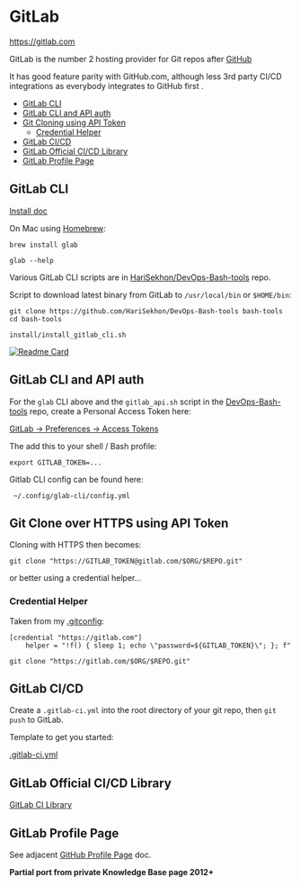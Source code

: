 # GitLab

<https://gitlab.com>

GitLab is the number 2 hosting provider for Git repos after [GitHub](github.md)

It has good feature parity with GitHub.com, although less 3rd party CI/CD integrations as everybody integrates to GitHub first .

<!-- INDEX_START -->

- [GitLab CLI](#gitlab-cli)
- [GitLab CLI and API auth](#gitlab-cli-and-api-auth)
- [Git Cloning using API Token](#git-cloning-using-api-token)
  - [Credential Helper](#credential-helper)
- [GitLab CI/CD](#gitlab-cicd)
- [GitLab Official CI/CD Library](#gitlab-official-cicd-library)
- [GitLab Profile Page](#gitlab-profile-page)

<!-- INDEX_END -->

## GitLab CLI

[Install doc](https://gitlab.com/gitlab-org/cli/-/blob/main/README.md#installation)

On Mac using [Homebrew](brew.md):

```shell
brew install glab
```

```shell
glab --help
```

Various GitLab CLI scripts are in [HariSekhon/DevOps-Bash-tools](https://github.com/HariSekhon/DevOps-Bash-tools) repo.

Script to download latest binary from GitLab to `/usr/local/bin` or `$HOME/bin`:

```shell
git clone https://github.com/HariSekhon/DevOps-Bash-tools bash-tools
cd bash-tools
```

```shell
install/install_gitlab_cli.sh
```

[![Readme Card](https://github-readme-stats.vercel.app/api/pin/?username=HariSekhon&repo=DevOps-Bash-tools&theme=ambient_gradient&description_lines_count=3)](https://github.com/HariSekhon/DevOps-Bash-tools)

## GitLab CLI and API auth

For the `glab` CLI above and the `gitlab_api.sh` script in the
[DevOps-Bash-tools](https://github.com/HariSekhon/DevOps-Bash-tools) repo, create a Personal Access Token here:

[GitLab -> Preferences -> Access Tokens](https://gitlab.com/-/user_settings/personal_access_tokens)

The add this to your shell / Bash profile:

```shell
export GITLAB_TOKEN=...
```

Gitlab CLI config can be found here:

```text
 ~/.config/glab-cli/config.yml
```

## Git Clone over HTTPS using API Token

Cloning with HTTPS then becomes:

```shell
git clone "https://GITLAB_TOKEN@gitlab.com/$ORG/$REPO.git"
```

or better using a credential helper...

### Credential Helper

Taken from my [.gitconfig](https://github.com/HariSekhon/DevOps-Bash-tools/blob/master/.gitconfig):

```properties
[credential "https://gitlab.com"]
    helper = "!f() { sleep 1; echo \"password=${GITLAB_TOKEN}\"; }; f"
```

```shell
git clone "https://gitlab.com/$ORG/$REPO.git"
```

## GitLab CI/CD

Create a `.gitlab-ci.yml` into the root directory of your git repo, then `git push` to GitLab.

Template to get you started:

[.gitlab-ci.yml](https://github.com/HariSekhon/Templates/blob/master/.gitlab-ci.yml)

## GitLab Official CI/CD Library

[GitLab CI Library](https://gitlab.com/gitlab-org/gitlab/-/tree/master/.gitlab/ci)

## GitLab Profile Page

See adjacent [GitHub Profile Page](github.md#github-profile-page) doc.

**Partial port from private Knowledge Base page 2012+**
